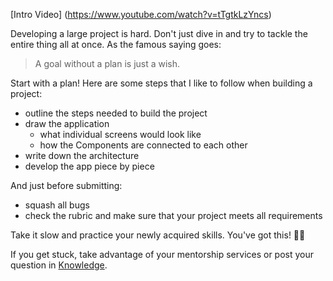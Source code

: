 [Intro Video] (https://www.youtube.com/watch?v=tTgtkLzYncs)

Developing a large project is hard. Don't just dive in and try to tackle the entire thing all at once. As the famous saying goes:

> A goal without a plan is just a wish.

Start with a plan! Here are some steps that I like to follow when building a project:

* outline the steps needed to build the project
* draw the application
  * what individual screens would look like
  * how the Components are connected to each other
* write down the architecture
* develop the app piece by piece

And just before submitting:

* squash all bugs
* check the rubric and make sure that your project meets all requirements

Take it slow and practice your newly acquired skills. You've got this! 🙌🏼

If you get stuck, take advantage of your mentorship services or post your question in [Knowledge](https://knowledge.udacity.com/).
